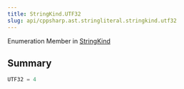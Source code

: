 ```yaml
---
title: StringKind.UTF32
slug: api/cppsharp.ast.stringliteral.stringkind.utf32
---
```

Enumeration Member in [StringKind](/api/cppsharp/ast/stringliteral/stringkind)

## Summary



```csharp
UTF32 = 4
```

